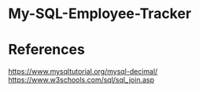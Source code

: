 # My-SQL-Employee-Tracker

# References

https://www.mysqltutorial.org/mysql-decimal/
https://www.w3schools.com/sql/sql_join.asp
